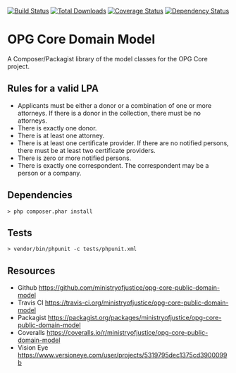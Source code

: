 [![Build Status](https://travis-ci.org/ministryofjustice/opg-core-public-domain-model.png)](https://travis-ci.org/ministryofjustice/opg-core-public-domain-model)
[![Total Downloads](https://poser.pugx.org/ministryofjustice/opg-core-public-domain-model/downloads.png)](https://packagist.org/packages/ministryofjustice/opg-core-public-domain-model)
[![Coverage Status](https://coveralls.io/repos/ministryofjustice/opg-core-public-domain-model/badge.png)](https://coveralls.io/r/ministryofjustice/opg-core-public-domain-model)
[![Dependency Status](https://www.versioneye.com/user/projects/5319795dec1375cd3900099b/badge.png)](https://www.versioneye.com/user/projects/5319795dec1375cd3900099b)

# OPG Core Domain Model

A Composer/Packagist library of the model classes for the OPG Core project.

## Rules for a valid LPA

* Applicants must be either a donor or a combination of one or more attorneys.  If there is a donor in the collection, there must be no attorneys.
* There is exactly one donor.
* There is at least one attorney.
* There is at least one certificate provider.  If there are no notified persons, there must be at least two certificate providers.
* There is zero or more notified persons.
* There is exactly one correspondent.  The correspondent may be a person or a company.

## Dependencies

```
> php composer.phar install
```

## Tests

```
> vendor/bin/phpunit -c tests/phpunit.xml
```

## Resources

* Github https://github.com/ministryofjustice/opg-core-public-domain-model
* Travis CI https://travis-ci.org/ministryofjustice/opg-core-public-domain-model
* Packagist https://packagist.org/packages/ministryofjustice/opg-core-public-domain-model
* Coveralls https://coveralls.io/r/ministryofjustice/opg-core-public-domain-model
* Vision Eye https://www.versioneye.com/user/projects/5319795dec1375cd3900099b

